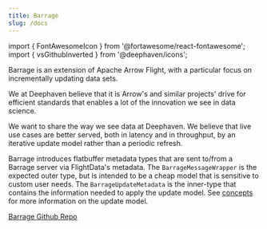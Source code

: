```yaml
---
title: Barrage
slug: /docs
---
```


<!---
  Copyright 2020 Deephaven Data Labs

  Licensed under the Apache License, Version 2.0 (the "License");
  you may not use this file except in compliance with the License.
  You may obtain a copy of the License at

    http://www.apache.org/licenses/LICENSE-2.0

  Unless required by applicable law or agreed to in writing, software
  distributed under the License is distributed on an "AS IS" BASIS,
  WITHOUT WARRANTIES OR CONDITIONS OF ANY KIND, either express or implied.
  See the License for the specific language governing permissions and
  limitations under the License.
-->

import { FontAwesomeIcon } from '@fortawesome/react-fontawesome';
import { vsGithubInverted } from '@deephaven/icons';

<div className="comment-title">

Barrage is an extension of Apache Arrow Flight, with a particular focus on incrementally updating data sets.

</div>

We at Deephaven believe that it is Arrow's and similar projects' drive  for efficient standards that enables a lot of 
the innovation we see in data science.

We want to share the way we see data at Deephaven.  We believe that live use cases are better served, both in 
latency and in throughput, by an iterative update model rather than a periodic refresh.

Barrage introduces flatbuffer metadata types that are sent to/from a Barrage server via FlightData's metadata. The 
`BarrageMessageWrapper` is the expected outer type, but is intended to be a cheap model that is sensitive to custom
user needs. The `BarrageUpdateMetadata` is the inner-type that contains the information
needed to apply the update model. See [concepts](./concepts.md) for more information on the update model.

<a className="button button--success" href="https://github.com/deephaven/barrage"><FontAwesomeIcon icon={vsGithubInverted} /> Barrage Github Repo</a>
